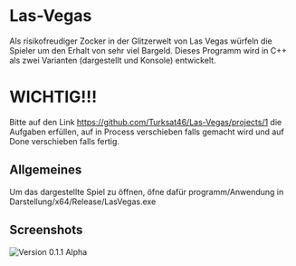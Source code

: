 # Las-Vegas
Als risikofreudiger Zocker in der Glitzerwelt von Las Vegas würfeln die Spieler um den Erhalt von sehr viel Bargeld.
Dieses Programm wird in C++ als zwei Varianten (dargestellt und Konsole) entwickelt.
# WICHTIG!!!
Bitte auf den Link https://github.com/Turksat46/Las-Vegas/projects/1 die Aufgaben erfüllen, auf in Process verschieben falls gemacht wird
und auf Done verschieben falls fertig.

## Allgemeines
Um das dargestellte Spiel zu öffnen, öfne dafür programm/Anwendung in Darstellung/x64/Release/LasVegas.exe

## Screenshots
![Version 0.1.1 Alpha](https://user-images.githubusercontent.com/50042338/105722050-884b5880-5f25-11eb-8448-34c9ec5ce668.jpg)
